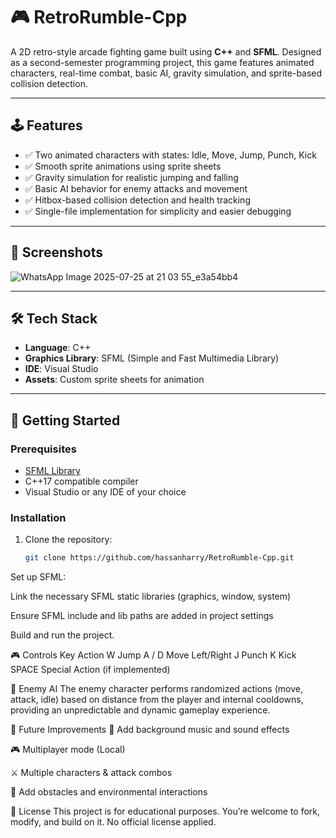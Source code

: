 # 🎮 RetroRumble-Cpp

A 2D retro-style arcade fighting game built using **C++** and **SFML**. Designed as a second-semester programming project, this game features animated characters, real-time combat, basic AI, gravity simulation, and sprite-based collision detection.

---

## 🕹️ Features

- ✅ Two animated characters with states: Idle, Move, Jump, Punch, Kick
- ✅ Smooth sprite animations using sprite sheets
- ✅ Gravity simulation for realistic jumping and falling
- ✅ Basic AI behavior for enemy attacks and movement
- ✅ Hitbox-based collision detection and health tracking
- ✅ Single-file implementation for simplicity and easier debugging

---

## 📸 Screenshots

![WhatsApp Image 2025-07-25 at 21 03 55_e3a54bb4](https://github.com/user-attachments/assets/fbb461ad-1347-4cf7-a0f9-ab256d34c225)


---

## 🛠️ Tech Stack

- **Language**: C++
- **Graphics Library**: SFML (Simple and Fast Multimedia Library)
- **IDE**: Visual Studio
- **Assets**: Custom sprite sheets for animation

---

## 🚀 Getting Started

### Prerequisites

- [SFML Library](https://www.sfml-dev.org/download.php)
- C++17 compatible compiler
- Visual Studio or any IDE of your choice

### Installation

1. Clone the repository:
   ```bash
   git clone https://github.com/hassanharry/RetroRumble-Cpp.git
Set up SFML:

Link the necessary SFML static libraries (graphics, window, system)

Ensure SFML include and lib paths are added in project settings

Build and run the project.

🎮 Controls
Key	Action
W	Jump
A / D	Move Left/Right
J	Punch
K	Kick
SPACE	Special Action (if implemented)

🤖 Enemy AI
The enemy character performs randomized actions (move, attack, idle) based on distance from the player and internal cooldowns, providing an unpredictable and dynamic gameplay experience.

🔧 Future Improvements
🎵 Add background music and sound effects

🎮 Multiplayer mode (Local)

⚔️ Multiple characters & attack combos

🌆 Add obstacles and environmental interactions


📜 License
This project is for educational purposes. You’re welcome to fork, modify, and build on it. No official license applied.

